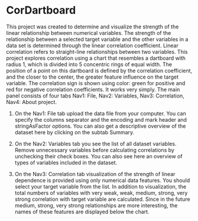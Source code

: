 # CorDartboard
This project was created to determine and visualize the strength of the linear relationship between numerical variables. The strength of the relationship between a selected target variable and the other variables in a data set is determined through the linear correlation coefficient. 
Linear correlation refers to straight-line relationships between two variables.
This project explores correlation using a chart that resembles a dartboard with radius 1, which is divided into 5 concentric rings of equal width. The position of a point on this dartboard is defined by the correlation coefficient, and the closer to the center, the greater feature influence on the target variable. The correlation sign is shown using color: green for positive and red for negative correlation coefficients.
It works very simply. The main panel consists of four tabs Nav1: File, Nav2: Variables, Nav3: Correlation, Nav4: About project.

1. On the Nav1: File tab upload the data file from your computer. You can specify the columns separator and the encoding and mark header and stringAsFactor options. You can also get a descriptive overview of the dataset here by clicking on the subtab Summary.

2. On the Nav2: Variables tab you see the list of all dataset variables. Remove unnecessary variables before calculating correlations by unchecking their check boxes. You can also see here an overview of types of variables included in the dataset.

3. On the Nav3: Correlation tab visualization of the strength of linear dependence is provided using only numerical data features. You should select your target variable from the list. In addition to visualization, the total numbers of variables with very weak, weak, medium, strong, very strong correlation with target variable are calculated.
Since in the future medium, strong, very strong relationships are more interesting, the names of these features are displayed below the chart.
